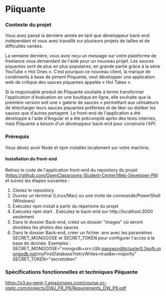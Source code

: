 # Piiquante

### Contexte du projet

Vous avez passé la dernière année en tant que développeur back-end indépendant et vous avez travaillé sur plusieurs projets de tailles et de difficultés variées.

La semaine dernière, vous avez reçu un message sur votre plateforme de freelance vous demandant de l'aide pour un nouveau projet.
Les sauces piquantes sont de plus en plus populaires, en grande partie grâce à la série YouTube « Hot Ones ».
C’est pourquoi ce nouveau client, la marque de condiments à base de piment Piiquante, veut développer une application web de critique des sauces piquantes appelée « Hot Takes ».

Si la responsable produit de Piiquante souhaite à terme transformer l'application d'évaluation en une boutique en ligne, elle souhaite que la première version soit une « galerie de sauces » permettant aux utilisateurs de télécharger leurs sauces piquantes préférées et de liker ou disliker les sauces que d'autres partagent.
Le front-end de l'application a été développé à l'aide d'Angular et a été précompilé après des tests internes, mais Piiquante a besoin d'un développeur back-end pour construire l'API.

### Prérequis

Vous devez avoir Node et npm installés localement sur votre machine.

#### Installation du front-end

Retirez le code de l'application front-end du repository du projet (https://github.com/OpenClassrooms-Student-Center/Web-Developer-P6) et suivez les étapes suivantes :

1. Clonez le repository
2. Ouvrez un terminal (Linux/Mac) ou une invite de commande/PowerShell (Windows)
3. Exécutez npm install à partir du répertoire du projet
4. Exécutez npm start
   . Exécutez le back-end sur http://localhost:3000 seulement
5. Dans le dossier Back-end, créez un dossier "images" où seront stockées les photos des sauces
6. Dans le dossier Back-end, créer un fichier .env avec les paramètres SECRET_MONGOOSE et SECRET_TOKEN pour configurer l'accès à la base de donnée.
   Exemples :
   SECRET_MONGOOSE="mongodb+srv://jlb:password@cluster0.3gofo.mongodb.net/myFirstDatabase?retryWrites=true&w=majority"
   SECRET_TOKEN="secretotken"

### Spécifications fonctionnelles et techniques Piiquante

https://s3.eu-west-1.amazonaws.com/course.oc-static.com/projects/DWJ_FR_P6/Requirements_DW_P6.pdf

